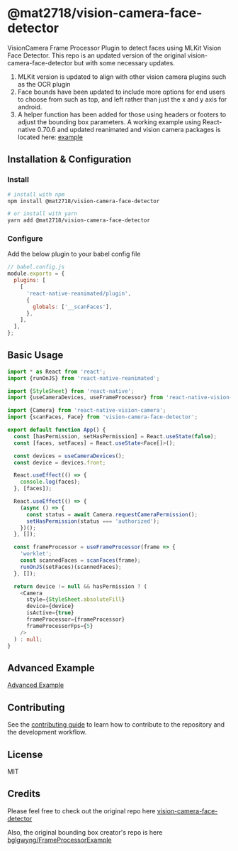 # @mat2718/vision-camera-face-detector

VisionCamera Frame Processor Plugin to detect faces using MLKit Vision Face Detector. This repo is an updated version of the original vision-camera-face-detector but with some necessary updates.

1. MLKit version is updated to align with other vision camera plugins such as the OCR plugin
2. Face bounds have been updated to include more options for end users to choose from such as top, and left rather than just the x and y axis for android.
3. A helper function has been added for those using headers or footers to adjust the bounding box parameters. A working example using React-native 0.70.6 and updated reanimated and vision camera packages is located here: [example](https://github.com/mat2718/vision-camera-face-detector/tree/master/example)

## Installation & Configuration

### Install

```sh
# install with npm
npm install @mat2718/vision-camera-face-detector

# or install with yarn
yarn add @mat2718/vision-camera-face-detector
```

### Configure

Add the below plugin to your babel config file

```js
// babel.config.js
module.exports = {
  plugins: [
    [
      'react-native-reanimated/plugin',
      {
        globals: ['__scanFaces'],
      },
    ],
  ],
};
```

## Basic Usage

```ts
import * as React from 'react';
import {runOnJS} from 'react-native-reanimated';

import {StyleSheet} from 'react-native';
import {useCameraDevices, useFrameProcessor} from 'react-native-vision-camera';

import {Camera} from 'react-native-vision-camera';
import {scanFaces, Face} from 'vision-camera-face-detector';

export default function App() {
  const [hasPermission, setHasPermission] = React.useState(false);
  const [faces, setFaces] = React.useState<Face[]>();

  const devices = useCameraDevices();
  const device = devices.front;

  React.useEffect(() => {
    console.log(faces);
  }, [faces]);

  React.useEffect(() => {
    (async () => {
      const status = await Camera.requestCameraPermission();
      setHasPermission(status === 'authorized');
    })();
  }, []);

  const frameProcessor = useFrameProcessor(frame => {
    'worklet';
    const scannedFaces = scanFaces(frame);
    runOnJS(setFaces)(scannedFaces);
  }, []);

  return device != null && hasPermission ? (
    <Camera
      style={StyleSheet.absoluteFill}
      device={device}
      isActive={true}
      frameProcessor={frameProcessor}
      frameProcessorFps={5}
    />
  ) : null;
}
```

## Advanced Example

[Advanced Example](https://github.com/mat2718/vision-camera-face-detector/tree/master/example)

## Contributing

See the [contributing guide](CONTRIBUTING.md) to learn how to contribute to the repository and the development workflow.

## License

MIT

## Credits

Please feel free to check out the original repo here [vision-camera-face-detector](https://github.com/rodgomesc/vision-camera-face-detector)

Also, the original bounding box creator's repo is here [bglgwyng/FrameProcessorExample](https://github.com/bglgwyng/FrameProcessorExample/tree/face-detection-bounding-box)
